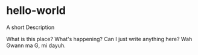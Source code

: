 # hello-world
A short Description

What is this place? What's happening? Can I just write anything here? Wah Gwann ma G, mi dayuh. 
